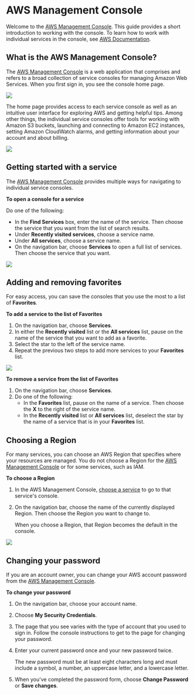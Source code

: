 # AWS Management Console

Welcome to the [AWS Management Console](https://console.aws.amazon.com/). This guide provides a short introduction to working with the console. To learn how to work with individual services in the console, see [AWS Documentation](https://aws.amazon.com//documentation/).

## What is the AWS Management Console? <a id="learn-whats-new"></a>

The [AWS Management Console](https://console.aws.amazon.com/) is a web application that comprises and refers to a broad collection of service consoles for managing Amazon Web Services. When you first sign in, you see the console home page.

![](https://docs.aws.amazon.com/awsconsolehelpdocs/latest/gsg/images/console-home.png)

The home page provides access to each service console as well as an intuitive user interface for exploring AWS and getting helpful tips. Among other things, the individual service consoles offer tools for working with Amazon S3 buckets, launching and connecting to Amazon EC2 instances, setting Amazon CloudWatch alarms, and getting information about your account and about billing.

![](https://docs.aws.amazon.com/awsconsolehelpdocs/latest/gsg/images/console-parts-new.png)

## Getting started with a service <a id="start-service"></a>

The [AWS Management Console](https://console.aws.amazon.com/) provides multiple ways for navigating to individual service consoles.

**To open a console for a service**

Do one of the following:

* In the **Find Services** box, enter the name of the service. Then choose the service that you want from the list of search results.
* Under **Recently visited services**, choose a service name.
* Under **All services**, choose a service name.
* On the navigation bar, choose **Services** to open a full list of services. Then choose the service that you want.

![ ](https://docs.aws.amazon.com/awsconsolehelpdocs/latest/gsg/images/console-search.png)

## Adding and removing favorites <a id="add-remove-shortcut"></a>

For easy access, you can save the consoles that you use the most to a list of **Favorites**.

**To add a service to the list of Favorites**

1. On the navigation bar, choose **Services**.
2. In either the **Recently visited** list or the **All services** list, pause on the name of the service that you want to add as a favorite.
3. Select the star to the left of the service name.
4. Repeat the previous two steps to add more services to your **Favorites** list.

![ ](https://docs.aws.amazon.com/awsconsolehelpdocs/latest/gsg/images/console-favorite.png)

**To remove a service from the list of Favorites**

1. On the navigation bar, choose **Services**.
2. Do one of the following:
   * In the **Favorites** list, pause on the name of a service. Then choose the **X** to the right of the service name.
   * In the **Recently visited** list or **All services** list, deselect the star by the name of a service that is in your **Favorites** list.

## Choosing a Region <a id="select-region"></a>

For many services, you can choose an AWS Region that specifies where your resources are managed. You do not choose a Region for the [AWS Management Console](https://console.aws.amazon.com/) or for some services, such as IAM.

**To choose a Region**

1. In the AWS Management Console, [choose a service](https://docs.aws.amazon.com/awsconsolehelpdocs/latest/gsg/getting-started.html#start-service) to go to that service's console.
2. On the navigation bar, choose the name of the currently displayed Region. Then choose the Region you want to change to.

   When you choose a Region, that Region becomes the default in the console.

![ ](https://docs.aws.amazon.com/awsconsolehelpdocs/latest/gsg/images/console-region-selector.png)

## Changing your password <a id="change-password"></a>

If you are an account owner, you can change your AWS account password from the [AWS Management Console](https://console.aws.amazon.com/).

**To change your password**

1. On the navigation bar, choose your account name.
2. Choose **My Security Credentials**.
3. The page that you see varies with the type of account that you used to sign in. Follow the console instructions to get to the page for changing your password.
4. Enter your current password once and your new password twice.

   The new password must be at least eight characters long and must include a symbol, a number, an uppercase letter, and a lowercase letter.

5. When you've completed the password form, choose **Change Password** or **Save changes**.

